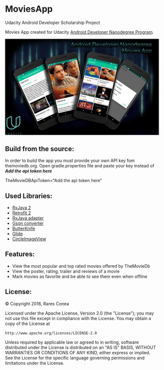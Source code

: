 # MoviesApp
Udacity Android Developer Scholarship Project

Movies App created for Udacity [Android Developer Nanodegree Program](https://eu.udacity.com/course/android-developer-nanodegree-by-google--nd801).

![Screen](https://raw.githubusercontent.com/Raresh996/MoviesApp/master/poster/MoviesApp.jpeg)

## Build from the source:

In order to build the app you must provide your own API key fom themoviedb.org.
Open gradle.properties file and paste your key instead of ***Add the api token here***

TheMovieDBApiToken="Add the api token here"

## Used Libraries:

* [RxJava 2](https://github.com/ReactiveX/RxJava)
* [Retrofit 2](https://github.com/square/retrofit)
* [RxJava adapter](https://github.com/square/retrofit/tree/master/retrofit-adapters/rxjava2)
* [Gson converter](https://github.com/square/retrofit/tree/master/retrofit-converters/gson)
* [ButterKnife](https://github.com/JakeWharton/butterknife)
* [Glide](https://github.com/bumptech/glide)
* [CircleImageView](https://github.com/hdodenhof/CircleImageView)

## Features:

* View the most popular and top rated movies offered by TheMovieDb
* View the poster, rating, trailer and reviews of a movie
* Mark movies as favorite and be able to see them even when offline

## License:

© Copyright 2018, Rares Conea

Licensed under the Apache License, Version 2.0 (the "License");
you may not use this file except in compliance with the License.
You may obtain a copy of the License at

    http://www.apache.org/licenses/LICENSE-2.0

Unless required by applicable law or agreed to in writing, software
distributed under the License is distributed on an "AS IS" BASIS,
WITHOUT WARRANTIES OR CONDITIONS OF ANY KIND, either express or implied.
See the License for the specific language governing permissions and
limitations under the License.
